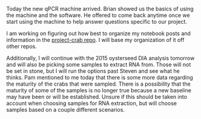 Today the new qPCR machine arrived. Brian showed us the basics of using the machine and the software. He offered to come back anytime once we start using the machine to help answer questions specific to our project.

I am working on figuring out how best to organize my notebook posts and information in the [project-crab repo](https://github.com/grace-ac/project-crab). I will base my organization of it off other repos.

Additionally, I will continue with the 2015 oysterseed DIA analysis tomorrow and will also be picking some samples to extract RNA from. Those will not be set in stone, but I will run the options past Steven and see what he thinks. Pam mentioned to me today that there is some more data regarding the maturity of the crabs that were sampled. There is a possibility that the maturity of some of the samples is no longer true because a new baseline may have been or will be established. Unsure if this should be taken into account when choosing samples for RNA extraction, but will choose samples based on a couple different scenarios. 
